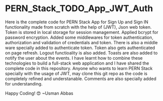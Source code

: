 # PERN_Stack_TODO_App_JWT_Auth

Here is the complete code for PERN Stack App for Sign Up and Sign IN functionality made from scratch with the help of (JWT), Json web token.
Token is stored in local storage for session management. Applied bcrypt for password encryption. Added some middlewares for token authentication, authorization and validation of credentials and token.
There is also a middle ware specially added to authenticate token. Token also gets authenticated on page refresh. Logout functioality is also added. Toasts are also added to notify the user about the events.
I have learnt how to combine these technologies to build a full-stack web application and I have shared the complete code in this repository. 
Anyone who wants to learn PERN Stack specially with the usage of JWT, may clone this git repo as the code is completely refined and understanable. 
Comments are also specially added for understanding.

Happy Coding! 😍 ~Usman Abbas

